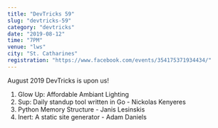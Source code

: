 ```yaml
---
title: "DevTricks 59"
slug: "devtricks-59"
category: "devtricks"
date: "2019-08-12"
time: "7PM"
venue: "lws"
city: "St. Catharines"
registration: "https://www.facebook.com/events/354175371934434/"
---
```


August 2019 DevTricks is upon us!

1. Glow Up: Affordable Ambiant Lighting
2. Sup: Daily standup tool written in Go - Nickolas Kenyeres
3. Python Memory Structure - Janis Lesinskis
4. Inert: A static site generator - Adam Daniels
